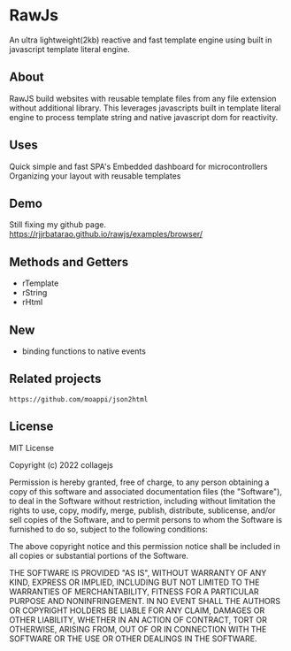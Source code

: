 # RawJs
An ultra lightweight(2kb) reactive and fast template engine using built in javascript template literal engine.

## About
RawJS build websites with reusable template files from any file extension without additional library. This leverages javascripts built in template literal engine to process template string and native javascript dom for reactivity.

## Uses
Quick simple and fast SPA's
Embedded dashboard for microcontrollers
Organizing your layout with reusable templates

## Demo
Still fixing my github page.
https://rjjrbatarao.github.io/rawjs/examples/browser/


## Methods and Getters
* rTemplate
* rString
* rHtml

## New
* binding functions to native events

## Related projects
```
https://github.com/moappi/json2html
```

## License
MIT License

Copyright (c) 2022 collagejs

Permission is hereby granted, free of charge, to any person obtaining a copy
of this software and associated documentation files (the "Software"), to deal
in the Software without restriction, including without limitation the rights
to use, copy, modify, merge, publish, distribute, sublicense, and/or sell
copies of the Software, and to permit persons to whom the Software is
furnished to do so, subject to the following conditions:

The above copyright notice and this permission notice shall be included in all
copies or substantial portions of the Software.

THE SOFTWARE IS PROVIDED "AS IS", WITHOUT WARRANTY OF ANY KIND, EXPRESS OR
IMPLIED, INCLUDING BUT NOT LIMITED TO THE WARRANTIES OF MERCHANTABILITY,
FITNESS FOR A PARTICULAR PURPOSE AND NONINFRINGEMENT. IN NO EVENT SHALL THE
AUTHORS OR COPYRIGHT HOLDERS BE LIABLE FOR ANY CLAIM, DAMAGES OR OTHER
LIABILITY, WHETHER IN AN ACTION OF CONTRACT, TORT OR OTHERWISE, ARISING FROM,
OUT OF OR IN CONNECTION WITH THE SOFTWARE OR THE USE OR OTHER DEALINGS IN THE
SOFTWARE.
